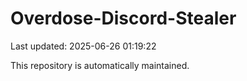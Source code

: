 # Overdose-Discord-Stealer

Last updated: 2025-06-26 01:19:22

This repository is automatically maintained.
